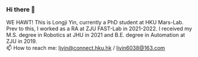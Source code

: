 ### Hi there 👋
WE HAWT! This is Longji Yin, currently a PhD student at HKU Mars-Lab.
Prev to this, I worked as a RA at ZJU FAST-Lab in 2021-2022. 
I received my M.S. degree in Robotics at JHU in 2021 and B.E. degree in Automation at ZJU in 2019.  
📫 How to reach me: ljyin@connect.hku.hk / ljyin6038@163.com 

<!--
**YLJ6038/YLJ6038** is a ✨ _special_ ✨ repository because its `README.md` (this file) appears on your GitHub profile.

Here are some ideas to get you started:

- 🔭 I’m currently working on ...
- 🌱 I’m currently learning ...
- 👯 I’m looking to collaborate on ...
- 🤔 I’m looking for help with ...
- 💬 Ask me about ...
- 📫 How to reach me: ...
- 😄 Pronouns: ...
- ⚡ Fun fact: ...
-->
